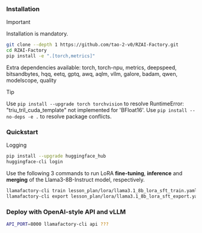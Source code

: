 

### Installation

> [!IMPORTANT]
> Installation is mandatory.

```bash
git clone --depth 1 https://github.com/tao-2-v0/RZAI-Factory.git
cd RZAI-Factory
pip install -e ".[torch,metrics]"
```

Extra dependencies available: torch, torch-npu, metrics, deepspeed, bitsandbytes, hqq, eetq, gptq, awq, aqlm, vllm, galore, badam, qwen, modelscope, quality

> [!TIP]
> Use `pip install --upgrade torch torchvision` to resolve RuntimeError: "triu_tril_cuda_template" not implemented for 'BFloat16'.
> Use `pip install --no-deps -e .` to resolve package conflicts.

### Quickstart

Logging

```bash
pip install --upgrade huggingface_hub
huggingface-cli login
```

Use the following 3 commands to run LoRA **fine-tuning**, **inference** and **merging** of the Llama3-8B-Instruct model, respectively.

```bash
llamafactory-cli train lesson_plan/lora/llama3.1_8b_lora_sft_train.yaml
llamafactory-cli export lesson_plan/lora/llama3.1_8b_lora_sft_export.yaml
```

### Deploy with OpenAI-style API and vLLM

```bash
API_PORT=8000 llamafactory-cli api ???
```